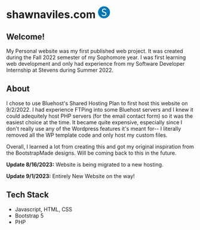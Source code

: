 # shawnaviles.com  ![icon](./assets/img/favicon/favicon-32x32.png)


## Welcome!

My Personal website was my first published web project. It was created during the Fall 2022 semester of my Sophomore year. I was first learning web development and only had experience from my Software Developer Internship at Stevens during Summer 2022. 


## About 

I chose to use Bluehost's Shared Hosting Plan to first host this website on 9/2/2022. I had experience FTPing into some Bluehost servers and I knew it could adequitely host PHP servers (for the email contact form) so it was the easiest choice at the time. It became quite expensive, especially since I don't really use any of the Wordpress features it's meant for-- I literally removed all the WP template code and only host my custom files. 

Overall, I learned a lot from creating this and got my original inspiration from the BootstrapMade designs. Will be coming back to this in the future.

**Update 8/16/2023:** Website is being migrated to a new hosting.

**Update 9/1/2023:** Entirely New Website on the way! 

## Tech Stack
- Javascript, HTML, CSS
- Bootstrap 5
- PHP
